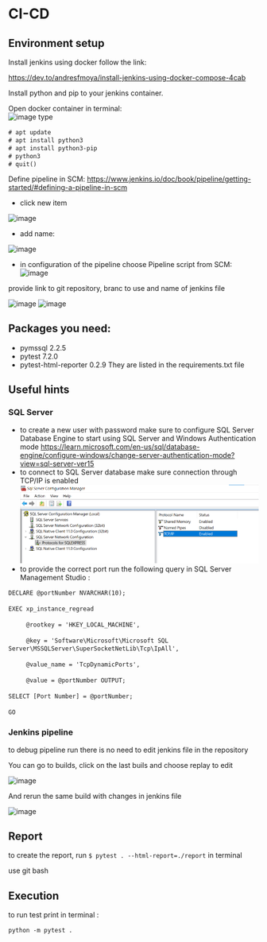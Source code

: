 # CI-CD

## Environment setup

Install jenkins using docker follow the link:  

https://dev.to/andresfmoya/install-jenkins-using-docker-compose-4cab  

Install python and pip to your jenkins container.  

Open docker container in terminal:  
![image](https://user-images.githubusercontent.com/67369891/201064644-a6930118-4020-4e62-80e7-5f048e11de0c.png)
type 
```
# apt update
# apt install python3
# apt install python3-pip
# python3
# quit()
```

Define pipeline in SCM:
https://www.jenkins.io/doc/book/pipeline/getting-started/#defining-a-pipeline-in-scm  

- click new item  

![image](https://user-images.githubusercontent.com/67369891/201055959-d9bcbd33-0fe2-4645-be4a-b23a7a9de367.png)  

- add name:  

![image](https://user-images.githubusercontent.com/67369891/201056371-32ada2f2-396c-405a-90c9-51b704e542d4.png)  

- in configuration of the pipeline choose Pipeline script from SCM:
![image](https://user-images.githubusercontent.com/67369891/201057041-ab783ccb-b4df-445b-8d67-46c275c8987f.png)  

provide link to git repository, branc to use and name of jenkins file  

![image](https://user-images.githubusercontent.com/67369891/201057433-f06edfa6-ac8c-4d6e-b07e-3fce656c13f5.png)
![image](https://user-images.githubusercontent.com/67369891/201058043-5bf8d9b8-7dff-4f4f-b267-8ad4ec160558.png)


## Packages you need:
- pymssql 2.2.5
- pytest 7.2.0
- pytest-html-reporter 0.2.9
They are listed in the requirements.txt file

## Useful hints 
### SQL Server
- to create a new user with password make sure to configure SQL Server Database Engine to start using SQL Server and Windows Authentication mode
https://learn.microsoft.com/en-us/sql/database-engine/configure-windows/change-server-authentication-mode?view=sql-server-ver15
- to connect to SQL Server database make sure connection through TCP/IP is enabled
![img.png](img.png)
- to provide the correct port run the following query in  SQL Server Management Studio :  
```
DECLARE @portNumber NVARCHAR(10);

EXEC xp_instance_regread

     @rootkey = 'HKEY_LOCAL_MACHINE',

     @key = 'Software\Microsoft\Microsoft SQL Server\MSSQLServer\SuperSocketNetLib\Tcp\IpAll',

     @value_name = 'TcpDynamicPorts',

     @value = @portNumber OUTPUT;

SELECT [Port Number] = @portNumber;

GO
```
### Jenkins pipeline
to debug pipeline run there is no need to edit jenkins file in the repository  

You can go to builds, click on the last buils and choose replay to edit   

![image](https://user-images.githubusercontent.com/67369891/201061183-aaafc43b-9cbe-4d1d-80f6-a77b5772c5d3.png)  

And rerun the same build with changes in jenkins file  

![image](https://user-images.githubusercontent.com/67369891/201061388-83bbfe75-ff9e-44ff-8e56-4af876cc9f6d.png)

## Report

to create the report, run 
```$ pytest . --html-report=./report```
in terminal

use git bash

## Execution

to run test print in terminal :
```
python -m pytest .
```
